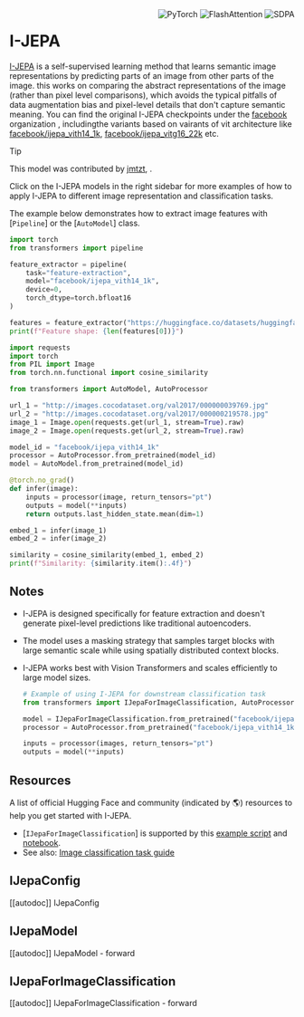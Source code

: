 <!--Copyright 2025 The HuggingFace Team. All rights reserved.

Licensed under the Apache License, Version 2.0 (the "License"); you may not use this file except in compliance with
the License. You may obtain a copy of the License at

http://www.apache.org/licenses/LICENSE-2.0

Unless required by applicable law or agreed to in writing, software distributed under the License is distributed on
an "AS IS" BASIS, WITHOUT WARRANTIES OR CONDITIONS OF ANY KIND, either express or implied. See the License for the
specific language governing permissions and limitations under the License.

⚠️ Note that this file is in Markdown but contain specific syntax for our doc-builder (similar to MDX) that may not be
rendered properly in your Markdown viewer.

-->

<div style="float: right;">
    <div class="flex flex-wrap space-x-1">
        <img alt="PyTorch" src="https://img.shields.io/badge/PyTorch-DE3412?style=flat&logo=pytorch&logoColor=white">
        <img alt="FlashAttention" src="https://img.shields.io/badge/%E2%9A%A1%EF%B8%8E%20FlashAttention-eae0c8?style=flat">
        <img alt="SDPA" src="https://img.shields.io/badge/SDPA-DE3412?style=flat&logo=pytorch&logoColor=white">
    </div>
</div>

# I-JEPA

[I-JEPA](https://huggingface.co/papers/2301.08243) is a self-supervised learning method that learns semantic image representations by predicting parts of an image from other parts of the image. this works on comparing the abstract representations of the image (rather than pixel level comparisons), which avoids the typical pitfalls of data augmentation bias and pixel-level details that don't capture semantic meaning. You can find the original I-JEPA checkpoints under the [facebook](https://huggingface.co/facebook) organization , includingthe variants based on vairants of vit architecture like [facebook/ijepa_vith14_1k](https://huggingface.co/facebook/ijepa_vith14_1k), [facebook/ijepa_vitg16_22k](https://huggingface.co/facebook/facebook/ijepa_vitg16_22k) etc.

> [!TIP]
> This model was contributed by [jmtzt](https://huggingface.co/jmtzt), .
>
> Click on the I-JEPA models in the right sidebar for more examples of how to apply I-JEPA to different image representation and classification tasks.

The example below demonstrates how to extract image features with [`Pipeline`] or the [`AutoModel`] class.

<hfoptions id="usage">
<hfoption id="Pipeline">

```py
import torch
from transformers import pipeline

feature_extractor = pipeline(
    task="feature-extraction",
    model="facebook/ijepa_vith14_1k",
    device=0,
    torch_dtype=torch.bfloat16
)

features = feature_extractor("https://huggingface.co/datasets/huggingface/documentation-images/resolve/main/pipeline-cat-chonk.jpeg")
print(f"Feature shape: {len(features[0])}")
```

</hfoption>
<hfoption id="AutoModel">

```py
import requests
import torch
from PIL import Image
from torch.nn.functional import cosine_similarity

from transformers import AutoModel, AutoProcessor

url_1 = "http://images.cocodataset.org/val2017/000000039769.jpg"
url_2 = "http://images.cocodataset.org/val2017/000000219578.jpg"
image_1 = Image.open(requests.get(url_1, stream=True).raw)
image_2 = Image.open(requests.get(url_2, stream=True).raw)

model_id = "facebook/ijepa_vith14_1k"
processor = AutoProcessor.from_pretrained(model_id)
model = AutoModel.from_pretrained(model_id)

@torch.no_grad()
def infer(image):
    inputs = processor(image, return_tensors="pt")
    outputs = model(**inputs)
    return outputs.last_hidden_state.mean(dim=1)

embed_1 = infer(image_1)
embed_2 = infer(image_2)

similarity = cosine_similarity(embed_1, embed_2)
print(f"Similarity: {similarity.item():.4f}")
```

</hfoption>
</hfoptions>

## Notes

- I-JEPA is designed specifically for feature extraction and doesn't generate pixel-level predictions like traditional autoencoders.
- The model uses a masking strategy that samples target blocks with large semantic scale while using spatially distributed context blocks.
- I-JEPA works best with Vision Transformers and scales efficiently to large model sizes.

    ```py
    # Example of using I-JEPA for downstream classification task
    from transformers import IJepaForImageClassification, AutoProcessor

    model = IJepaForImageClassification.from_pretrained("facebook/ijepa_vith14_1k")
    processor = AutoProcessor.from_pretrained("facebook/ijepa_vith14_1k")
    
    inputs = processor(images, return_tensors="pt")
    outputs = model(**inputs)
    ```

## Resources

A list of official Hugging Face and community (indicated by 🌎) resources to help you get started with I-JEPA.

<PipelineTag pipeline="image-classification"/>

- [`IJepaForImageClassification`] is supported by this [example script](https://github.com/huggingface/transformers/tree/main/examples/pytorch/image-classification) and [notebook](https://colab.research.google.com/github/huggingface/notebooks/blob/main/examples/image_classification.ipynb).
- See also: [Image classification task guide](../tasks/image_classification)

## IJepaConfig

[[autodoc]] IJepaConfig

## IJepaModel

[[autodoc]] IJepaModel
    - forward

## IJepaForImageClassification

[[autodoc]] IJepaForImageClassification
    - forward